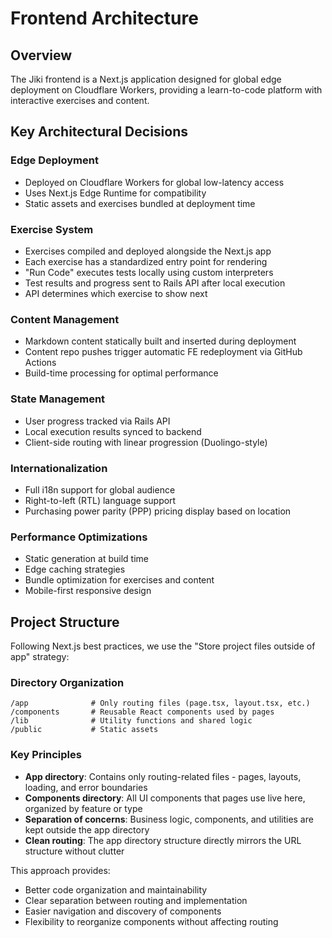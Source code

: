 # Frontend Architecture

## Overview

The Jiki frontend is a Next.js application designed for global edge deployment on Cloudflare Workers, providing a learn-to-code platform with interactive exercises and content.

## Key Architectural Decisions

### Edge Deployment

- Deployed on Cloudflare Workers for global low-latency access
- Uses Next.js Edge Runtime for compatibility
- Static assets and exercises bundled at deployment time

### Exercise System

- Exercises compiled and deployed alongside the Next.js app
- Each exercise has a standardized entry point for rendering
- "Run Code" executes tests locally using custom interpreters
- Test results and progress sent to Rails API after local execution
- API determines which exercise to show next

### Content Management

- Markdown content statically built and inserted during deployment
- Content repo pushes trigger automatic FE redeployment via GitHub Actions
- Build-time processing for optimal performance

### State Management

- User progress tracked via Rails API
- Local execution results synced to backend
- Client-side routing with linear progression (Duolingo-style)

### Internationalization

- Full i18n support for global audience
- Right-to-left (RTL) language support
- Purchasing power parity (PPP) pricing display based on location

### Performance Optimizations

- Static generation at build time
- Edge caching strategies
- Bundle optimization for exercises and content
- Mobile-first responsive design

## Project Structure

Following Next.js best practices, we use the "Store project files outside of app" strategy:

### Directory Organization

```
/app              # Only routing files (page.tsx, layout.tsx, etc.)
/components       # Reusable React components used by pages
/lib              # Utility functions and shared logic
/public           # Static assets
```

### Key Principles

- **App directory**: Contains only routing-related files - pages, layouts, loading, and error boundaries
- **Components directory**: All UI components that pages use live here, organized by feature or type
- **Separation of concerns**: Business logic, components, and utilities are kept outside the app directory
- **Clean routing**: The app directory structure directly mirrors the URL structure without clutter

This approach provides:

- Better code organization and maintainability
- Clear separation between routing and implementation
- Easier navigation and discovery of components
- Flexibility to reorganize components without affecting routing
